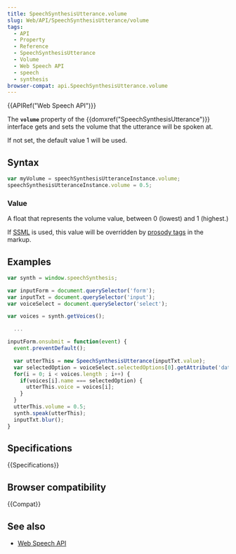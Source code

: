```yaml
---
title: SpeechSynthesisUtterance.volume
slug: Web/API/SpeechSynthesisUtterance/volume
tags:
  - API
  - Property
  - Reference
  - SpeechSynthesisUtterance
  - Volume
  - Web Speech API
  - speech
  - synthesis
browser-compat: api.SpeechSynthesisUtterance.volume
---
```

{{APIRef("Web Speech API")}}

The **`volume`** property of the
{{domxref("SpeechSynthesisUtterance")}} interface gets and sets the volume that the
utterance will be spoken at.

If not set, the default value 1 will be used.

## Syntax

```js
var myVolume = speechSynthesisUtteranceInstance.volume;
speechSynthesisUtteranceInstance.volume = 0.5;
```

### Value

A float that represents the volume value, between 0 (lowest) and 1 (highest.)

If [SSML](https://www.w3.org/TR/speech-synthesis/) is used, this value will
be overridden by [prosody
tags](https://www.w3.org/TR/speech-synthesis/#S3.2.4) in the markup.

## Examples

```js
var synth = window.speechSynthesis;

var inputForm = document.querySelector('form');
var inputTxt = document.querySelector('input');
var voiceSelect = document.querySelector('select');

var voices = synth.getVoices();

  ...

inputForm.onsubmit = function(event) {
  event.preventDefault();

  var utterThis = new SpeechSynthesisUtterance(inputTxt.value);
  var selectedOption = voiceSelect.selectedOptions[0].getAttribute('data-name');
  for(i = 0; i < voices.length ; i++) {
    if(voices[i].name === selectedOption) {
      utterThis.voice = voices[i];
    }
  }
  utterThis.volume = 0.5;
  synth.speak(utterThis);
  inputTxt.blur();
}
```

## Specifications

{{Specifications}}

## Browser compatibility

{{Compat}}

## See also

- [Web Speech API](/en-US/docs/Web/API/Web_Speech_API)

